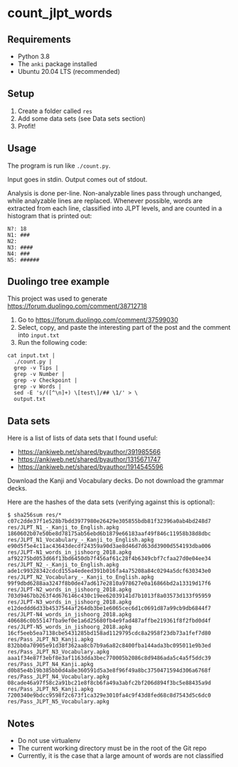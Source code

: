 # count_jlpt_words

## Requirements

- Python 3.8
- The `anki` package installed
- Ubuntu 20.04 LTS (recommended)

## Setup

1. Create a folder called `res`
2. Add some data sets (see Data sets section)
3. Profit!

## Usage

The program is run like `./count.py`.

Input goes in stdin. Output comes out of stdout.

Analysis is done per-line.
Non-analyzable lines pass through unchanged, while analyzable lines are replaced.
Whenever possible, words are extracted from each line, classified into JLPT levels,
and are counted in a histogram that is printed out:

```
N?: 18
N1: ###
N2: 
N3: ####
N4: ###
N5: ######
```

## Duolingo tree example

This project was used to generate https://forum.duolingo.com/comment/38712718

1. Go to https://forum.duolingo.com/comment/37599030
2. Select, copy, and paste the interesting part of the post and the comment into `input.txt`
3. Run the following code:
```shell script
cat input.txt |
  ./count.py |
  grep -v Tips |
  grep -v Number |
  grep -v Checkpoint |
  grep -v Words |
  sed -E 's/([^\n]+) \[test\]/## \1/' > \
  output.txt
```

## Data sets

Here is a list of lists of data sets that I found useful:

- https://ankiweb.net/shared/byauthor/391985566
- https://ankiweb.net/shared/byauthor/1315671747
- https://ankiweb.net/shared/byauthor/1914545596

Download the Kanji and Vocabulary decks. Do not download the grammar decks.

Here are the hashes of the data sets (verifying against this is optional):

```
$ sha256sum res/*
c07c2dde37f1e528b7bdd3977980e26429e305855bdb81f32396a0ab4bd248d7  res/JLPT_N1_-_Kanji_to_English.apkg
1860602b07e50be8d78175ab56ebd6b1879e66183aaf49f846c11958b38d8dbc  res/JLPT_N1_Vocabulary_-_Kanji_to_English.apkg
e90d5f5e4c11ac43643decdf24359a90d3ae8d46d7d63dd3900d554193dba006  res/JLPT-N1_words_in_jishoorg_2018.apkg
af92275bd053d66f13bd6450db7f456af61c28f4b6349cbf7cfaa27d0e04ee34  res/JLPT_N2_-_Kanji_to_English.apkg
ade1c99328342cdcd155a4edeed391b016fa4a75208a84c0294a5dcf630343e0  res/JLPT_N2_Vocabulary_-_Kanji_to_English.apkg
99f9dbd6288aa3247f8b0de47ad617e2810a978627e0a16866bd2a13319d17f6  res/JLPT-N2_words_in_jishoorg_2018.apkg
703d9467bb263f4d676146c430c19ee62039141d7b1013f8a03573d133f95959  res/JLPT-N3_words_in_jishoorg_2018.apkg
e12deddd6d33b4537544af264db3be1e6065cec6d1c0691d87a99cb9db6844f7  res/JLPT-N4_words_in_jishoorg_2018.apkg
406686c0b55147fba9ef0e1a6d25680fb4e9fad487affbe219361f8f2fbd0d4f  res/JLPT-N5_words_in_jishoorg_2018.apkg
16cf5eeb5ea7138cbe5431285bd158ad1129795cdc8a2958f23db73a1fef7d80  res/Pass_JLPT_N3_Kanji.apkg
832bb0a70905e91d38f362aa8cb7b9a6a82c8400fba144ada3bc095011e9b3ed  res/Pass_JLPT_N3_Vocabulary.apkg
aaa1f34e87f3ebf8e3af1163dda3bec770005b2086c8d9486ada5c4a5f5ddc39  res/Pass_JLPT_N4_Kanji.apkg
d0b85e4b19b385bb0d4a8e360591d5a3e8f96f49a8bc3750471594d306a6768f  res/Pass_JLPT_N4_Vocabulary.apkg
08cade46a97f58c2a91bc21e8f8cb6fa49a3abfc2bf206d894f3bc5e88435a9d  res/Pass_JLPT_N5_Kanji.apkg
7200340e9bdcc9598f2c673f1ca329e3010fa4c9f43d8fed68c8d7543d5c6dc0  res/Pass_JLPT_N5_Vocabulary.apkg
```

## Notes

- Do not use virtualenv
- The current working directory must be in the root of the Git repo
- Currently, it is the case that a large amount of words are not classified
